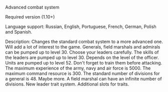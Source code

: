 Advanced combat system

Required version (1.10+)

Language support: Russian, English, Portuguese, French, German, Polish and Spanish.

Description:
Changes the standard combat system to a more advanced one. Will add a lot of interest to the game.
Generals, field marshals and admirals can be pumped up to level 30. Choose your leaders carefully.
The skills of the leaders are pumped up to level 30. Depends on the level of the officer.
Units are pumped up to level 52. Don't forget to train them before attacking.
The maximum experience of the army, navy and air force is 5000.
The maximum command resource is 300.
The standard number of divisions for a general is 48. Maybe more.
A field marshal can have an infinite number of divisions.
New leader trait system.
Additional slots for traits.
